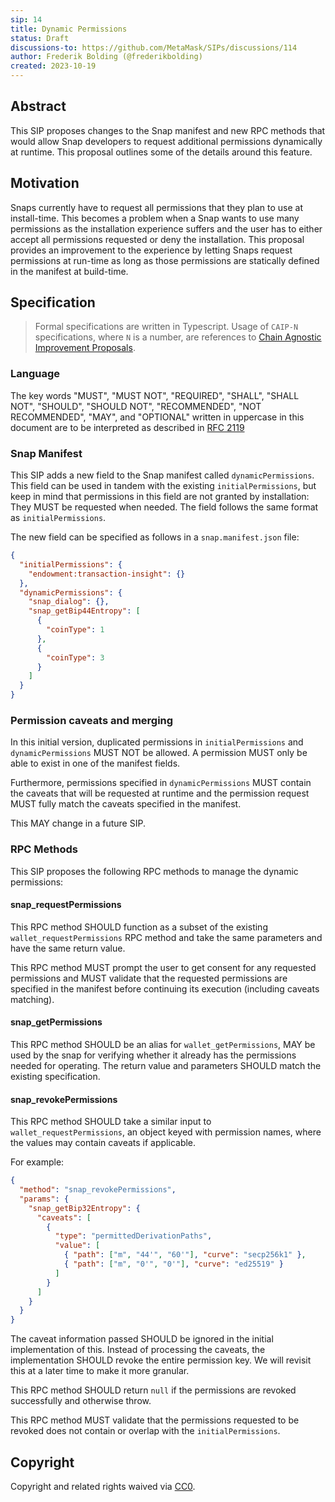 ```yaml
---
sip: 14
title: Dynamic Permissions
status: Draft
discussions-to: https://github.com/MetaMask/SIPs/discussions/114
author: Frederik Bolding (@frederikbolding)
created: 2023-10-19
---
```


## Abstract

This SIP proposes changes to the Snap manifest and new RPC methods that would allow Snap developers to request additional permissions dynamically at runtime. This proposal outlines some of the details around this feature.

## Motivation

Snaps currently have to request all permissions that they plan to use at install-time. This becomes a problem when a Snap wants to use many permissions as the installation experience suffers and the user has to either accept all permissions requested or deny the installation. This proposal provides an improvement to the experience by letting Snaps request permissions at run-time as long as those permissions are statically defined in the manifest at build-time.

## Specification

> Formal specifications are written in Typescript. Usage of `CAIP-N` specifications, where `N` is a number, are references to [Chain Agnostic Improvement Proposals](https://github.com/ChainAgnostic/CAIPs).

### Language

The key words "MUST", "MUST NOT", "REQUIRED", "SHALL", "SHALL NOT",
"SHOULD", "SHOULD NOT", "RECOMMENDED", "NOT RECOMMENDED", "MAY", and
"OPTIONAL" written in uppercase in this document are to be interpreted as described in [RFC 2119](https://www.ietf.org/rfc/rfc2119.txt)

### Snap Manifest

This SIP adds a new field to the Snap manifest called `dynamicPermissions`.
This field can be used in tandem with the existing `initialPermissions`, but keep in mind that permissions in this field are not granted by installation: They MUST be requested when needed. The field follows the same format as `initialPermissions`.

The new field can be specified as follows in a `snap.manifest.json` file:

```json
{
  "initialPermissions": {
    "endowment:transaction-insight": {}
  },
  "dynamicPermissions": {
    "snap_dialog": {},
    "snap_getBip44Entropy": [
      {
        "coinType": 1
      },
      {
        "coinType": 3
      }
    ]
  }
}
```

### Permission caveats and merging

In this initial version, duplicated permissions in `initialPermissions` and `dynamicPermissions` MUST NOT be allowed. A permission MUST only be able to exist in one of the manifest fields.

Furthermore, permissions specified in `dynamicPermissions` MUST contain the caveats that will be requested at runtime and the permission request MUST fully match the caveats specified in the manifest.

This MAY change in a future SIP.

### RPC Methods

This SIP proposes the following RPC methods to manage the dynamic permissions:

#### snap_requestPermissions

This RPC method SHOULD function as a subset of the existing `wallet_requestPermissions` RPC method and take the same parameters and have the same return value.

This RPC method MUST prompt the user to get consent for any requested permissions and MUST validate that the requested permissions are specified in the manifest before continuing its execution (including caveats matching).

#### snap_getPermissions

This RPC method SHOULD be an alias for `wallet_getPermissions`, MAY be used by the snap for verifying whether it already has the permissions needed for operating. The return value and parameters SHOULD match the existing specification.

#### snap_revokePermissions

This RPC method SHOULD take a similar input to `wallet_requestPermissions`, an object keyed with permission names, where the values may contain caveats if applicable.

For example:

```json
{
  "method": "snap_revokePermissions",
  "params": {
    "snap_getBip32Entropy": {
      "caveats": [
        {
          "type": "permittedDerivationPaths",
          "value": [
            { "path": ["m", "44'", "60'"], "curve": "secp256k1" },
            { "path": ["m", "0'", "0'"], "curve": "ed25519" }
          ]
        }
      ]
    }
  }
}
```

The caveat information passed SHOULD be ignored in the initial implementation of this. Instead of processing the caveats, the implementation SHOULD revoke the entire permission key. We will revisit this at a later time to make it more granular.

This RPC method SHOULD return `null` if the permissions are revoked successfully and otherwise throw.

This RPC method MUST validate that the permissions requested to be revoked does not contain or overlap with the `initialPermissions`.

## Copyright

Copyright and related rights waived via [CC0](../LICENSE).
